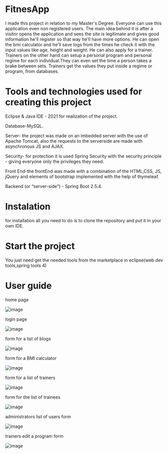 # FitnesApp
I made this project in relation to my Master's Degree. Everyone can use this application even non registered users. The main idea behind it is after a visitor opens the application and sees the site is legitimate and gives good information he'll register so that way he'll have more options. He can open the bmi calculator and he'll save logs from the times he check it with the  input values like age, height and weight. He can also apply for a trainer. Trainers on the other hand can setup a personal program and personal regime for each individual.They can even set the time a person takes a brake between sets. Trainers get the values they put inside a regime or program, from databases.
# Tools and technologies used for creating this project

Eclipse & Java IDE - 2021 for realization of the project.

Database-MySQL.

Server- the project was made on an imbedded server with the use of Apache Tomcat, also the requests to the serverside are made with asynchronous JS and AJAX.

Security- for protection it is used Spring Security with the security principle - giving everyone only the privileges they need.

Front End-the frontEnd was made with a combination of the HTML,CSS, JS, jQuery and elements of bootstrap implemented with the help of thymeleaf.

Backend (or “server-side”) - Spring Boot 2.5.4.
# Instalation
for installation all you need to do is to clone the repository and put it in your own IDE.
# Start the project
You just need get the needed tools from the marketplace in eclipse(web dev tools,spring tools 4)
# User guide
home page


![image](https://user-images.githubusercontent.com/91944884/137127962-51c1b18f-1284-46ef-a867-6d7460690be0.png)

login page 

![image](https://user-images.githubusercontent.com/91944884/137128262-7b0dd8e2-8b6a-4eb3-b70b-0c2061c172fd.png)

form for a list of blogs

![image](https://user-images.githubusercontent.com/91944884/137128348-2661b04a-5bb2-4002-bbdd-4859ff1cc86b.png)


form for a BMI calculator

![image](https://user-images.githubusercontent.com/91944884/137157446-61ddef69-5d53-4899-a1b1-531f85286972.png)



form for a list of trainers

![image](https://user-images.githubusercontent.com/91944884/137156221-bd758517-4703-4925-ab25-307a3fa7babd.png)

form for the list of trainees

![image](https://user-images.githubusercontent.com/91944884/137156513-34f1eb8e-3f7e-46a2-8dc6-3500970fb516.png)


administrators list of users form

![image](https://user-images.githubusercontent.com/91944884/137156844-31990603-65c2-4f42-aba4-1d3df2420657.png)

trainers edit a program form

![image](https://user-images.githubusercontent.com/91944884/137157110-783bfebe-00c3-42af-b98b-f0503907cd4d.png)






